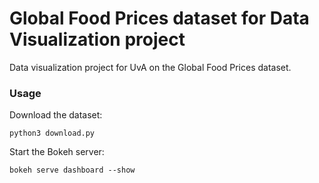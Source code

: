 # Global Food Prices dataset for Data Visualization project
Data visualization project for UvA on the Global Food Prices dataset.

### Usage
Download the dataset:
```
python3 download.py
```


Start the Bokeh server:
```
bokeh serve dashboard --show
```
